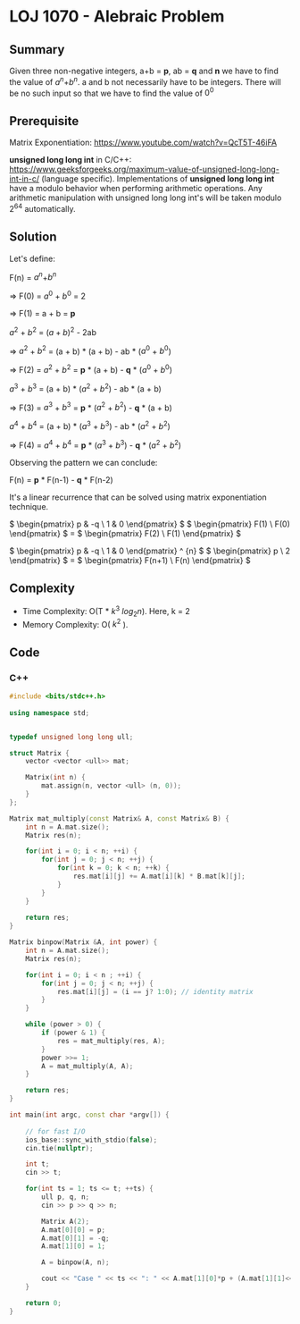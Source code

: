 # LOJ 1070 - Alebraic Problem

## Summary
Given three non-negative integers, a+b = **p**, ab = **q** and **n** we have to find the value of $a^n$+$b^n$. a and b not necessarily have to be integers. There will be no such input so that we have to find the value of $0^0$

## Prerequisite
Matrix Exponentiation: https://www.youtube.com/watch?v=QcT5T-46iFA

**unsigned long long int** in C/C++: https://www.geeksforgeeks.org/maximum-value-of-unsigned-long-long-int-in-c/ (language specific). Implementations of **unsigned long long int** have a modulo behavior when performing arithmetic operations. Any arithmetic manipulation with unsigned long long int's will be taken modulo $2^{64}$ automatically.

## Solution
Let's define:

F(n) = $a^n$+$b^n$

=> F(0) = $a^0$ + $b^0$ = 2

=> F(1) = a + b = **p**

$a^2$ +  $b^2$ = $(a+b)^2$ - 2ab

=> $a^2$ +  $b^2$ = (a + b) * (a + b) - ab * ($a^0$ + $b^0$)

=> F(2) = $a^2$ +  $b^2$ = **p** * (a + b) - **q** * ($a^0$ + $b^0$)

$a^3$ +  $b^3$ = (a + b) * ($a^2$ +  $b^2$) - ab * (a + b)

=> F(3) = $a^3$ +  $b^3$ = **p** * ($a^2$ +  $b^2$) - **q** * (a + b)

$a^4$ +  $b^4$ = (a + b) * ($a^3$ +  $b^3$) - ab * ($a^2$ +  $b^2$)

=> F(4) = $a^4$ +  $b^4$ = **p** * ($a^3$ +  $b^3$) - **q** * ($a^2$ +  $b^2$)

Observing the pattern we can conclude:

F(n) = **p** * F(n-1) - **q** * F(n-2) 

It's a linear recurrence that can be solved using matrix exponentiation technique.

$
\begin{pmatrix}
p & -q \\
1 & 0
\end{pmatrix}
$
$
\begin{pmatrix}
F(1) \\
F(0)
\end{pmatrix}
$ =
$
\begin{pmatrix}
F(2) \\
F(1)
\end{pmatrix}
$

$
\begin{pmatrix}
p & -q \\
1 & 0
\end{pmatrix} ^ {n}
$
$
\begin{pmatrix}
p \\
2
\end{pmatrix}
$ =
$
\begin{pmatrix}
F(n+1) \\
F(n)
\end{pmatrix}
$

## Complexity
- Time Complexity: O(T * $k^3$ $log{_2}{n}$). Here, k = 2
- Memory Complexity: O( $k^2$ ).

## Code

### C++

```cpp
#include <bits/stdc++.h>
 
using namespace std;


typedef unsigned long long ull;

struct Matrix {
    vector <vector <ull>> mat;

    Matrix(int n) {
        mat.assign(n, vector <ull> (n, 0));
    }
};

Matrix mat_multiply(const Matrix& A, const Matrix& B) {
    int n = A.mat.size();
    Matrix res(n);

    for(int i = 0; i < n; ++i) {
        for(int j = 0; j < n; ++j) {
            for(int k = 0; k < n; ++k) {
                res.mat[i][j] += A.mat[i][k] * B.mat[k][j];
            }
        }
    }
    
    return res;
}

Matrix binpow(Matrix &A, int power) {
    int n = A.mat.size();
    Matrix res(n);

    for(int i = 0; i < n ; ++i) {
        for(int j = 0; j < n; ++j) {
            res.mat[i][j] = (i == j? 1:0); // identity matrix
        }
    }

    while (power > 0) {
        if (power & 1) {
            res = mat_multiply(res, A);
        }
        power >>= 1;
        A = mat_multiply(A, A);
    }

    return res;
}

int main(int argc, const char *argv[]) {
     
    // for fast I/O
    ios_base::sync_with_stdio(false);
    cin.tie(nullptr);

    int t;
    cin >> t;

    for(int ts = 1; ts <= t; ++ts) {
        ull p, q, n;
        cin >> p >> q >> n;

        Matrix A(2);
        A.mat[0][0] = p;
        A.mat[0][1] = -q;
        A.mat[1][0] = 1;

        A = binpow(A, n);

        cout << "Case " << ts << ": " << A.mat[1][0]*p + (A.mat[1][1]<<1) << '\n';
    }

    return 0;
} 
```